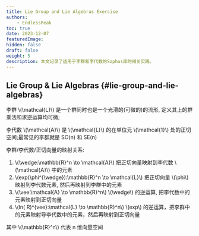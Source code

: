 ```yaml
---
title: Lie Group and Lie Algebras Exercise
authors: 
    - EndlessPeak
toc: true
date: 2023-12-07
featuredImage: 
hidden: false
draft: false
weight: 5
description: 本文记录了适用于李群和李代数的Sophus库的相关实践。
---
```


## Lie Group &amp; Lie Algebras {#lie-group-and-lie-algebras}

李群 \\(\mathcal{L}\\) 是一个群同时也是一个光滑的(可微的)的流形, 定义其上的群乘法和求逆运算均可微;

李代数 \\(\mathcal{A}\\) 是 \\(\mathcal{L}\\) 的在单位元 \\(\mathcal{1}\\) 处的正切空间;最常见的李群就是 SO(n) 和 SE(n)

李群/李代数/正切向量的映射关系:

1.  \\(\wedge:\mathbb{R}^n \to \mathcal{A}\\) 把正切向量映射到李代数 \\(\mathcal{A}\\) 中的元素
2.  \\(exp(\phi^{\wedge}):\mathbb{R}^n \to \mathcal{L}\\) 把正切向量 \\(\phi\\) 映射到李代数元素, 然后再映射到李群中的元素
3.  \\(\vee:\mathcal{A} \to \mathbb{R}^n\\) \\(\wedge\\) 的逆运算, 把李代数中的元素映射到正切向量
4.  \\(ln⁡( R)^{vee}:\mathcal{L} \to \mathbb{R}^n\\) \\(exp\\) 的逆运算，把李群中的元素映射导李代数中的元素，然后再映射到正切向量

其中 \\(\mathbb{R}^n\\) 代表 n 维向量空间
